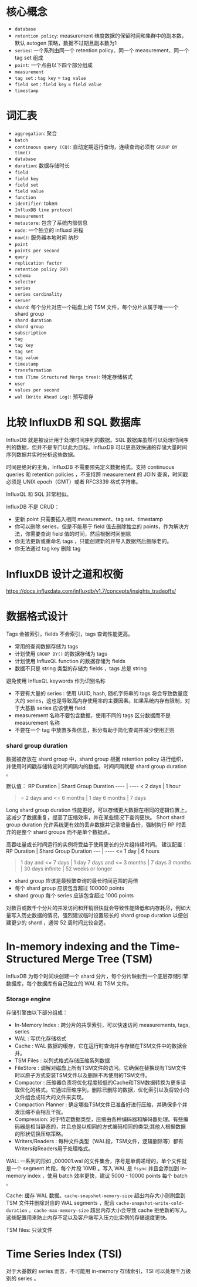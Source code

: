 # 核心概念
- `database`
- `retention policy`: measurement 维度数据的保留时间和集群中的副本数，默认 autogen 策略，数据不过期且副本数为1
- `series`: 一个系列由同一个 retention policy、同一个 measurement、同一个 tag set 组成
- `point`: 一个点由以下四个部分组成
- `measurement`
- `tag set` : `tag key` = `tag value`
- `field set` : `field key` = `field value`
- `timestamp`

# 词汇表
- `aggregation`: 聚合
- `batch`
- `continuous query (CQ)`: 自动定期运行查询，连续查询必须有 `GROUP BY time()`
- `database`
- `duration`: 数据存储时长
- `field`
- `field key`
- `field set`
- `field value`
- `function`
- `identifier`: token
- `InfluxDB line protocol`
- `measurement`
- `metastore`: 包含了系统内部信息
- `node`: 一个独立的 influxd 进程
- `now()`: 服务器本地时间 纳秒
- `point`
- `points per second`
- `query`
- `replication factor`
- `retention policy（RP）`
- `schema`
- `selector`
- `series`
- `series cardinality`
- `server`
- `shard`: 每个分片对应一个磁盘上的 TSM 文件，每个分片从属于唯一一个 shard group 
- `shard duration`
- `shard group`
- `subscription`
- `tag`
- `tag key`
- `tag set`
- `tag value`
- `timestamp`
- `transformation`
- `tsm (Time Structured Merge tree)`: 特定存储格式
- `user`
- `values per second`
- `wal (Write Ahead Log)`: 预写缓存

# 比较 InfluxDB 和 SQL 数据库
InfluxDB 就是被设计用于处理时间序列的数据。SQL 数据库虽然可以处理时间序列的数据，但并不是专门以此为目标。InfluxDB 可以更高效快速的存储大量时间序列数据并实时分析这些数据。

时间是绝对的主角，InfluxDB 不需要预先定义数据格式，支持 continuous queries 和 retention policies ，不支持跨 measurement 的 JOIN 查询，时间戳必须是 UNIX epoch（GMT）或者 RFC3339 格式字符串。

InfluxQL 和 SQL 非常相似。

InfluxDB 不是 CRUD：
- 更新 point 只需要插入相同 measurement、tag set、timestamp
- 你可以删除 series，但是不能基于 field 值去删除独立的 points，作为解决方法，你需要查询 field 值的时间，然后根据时间删除
- 你无法更新或重命名 tags ，只能创建新的并导入数据然后删除老的。
- 你无法通过 tag key 删除 tag

# InfluxDB 设计之道和权衡
https://docs.influxdata.com/influxdb/v1.7/concepts/insights_tradeoffs/


# 数据格式设计

Tags 会被索引，fields 不会索引，tags 查询性能更高。
- 常用的查询数据存储为 tags
- 计划使用 `GROUP BY()` 的数据存储为 tags
- 计划使用 InfluxQL function 的数据存储为 fields
- 数据不只是 string 类型的存储为 fields ，tags 总是 string

避免使用 InfluxQL keywords 作为识别名称

- 不要有大量的 series : 使用 UUID, hash, 随机字符串的 tags 将会导致数量庞大的 series，这也是导致高内存使用率的主要因素。如果系统内存有限制，对于大基数 series 应该使用 field
- measurement 名称不要包含数据，使用不同的 tags 区分数据而不是 measurement 名称
- 不要在一个 tag 中放置多条信息，拆分有助于简化查询并减少使用正则

### shard group duration
数据被存放在 shard group 中，shard group 根据 retention policy 进行组织，并使用时间戳存储特定时间间隔内的数据，时间间隔就是 shard group duration 。

默认值：
RP Duration                 |   Shard Group Duration
---- | ----
< 2 days	                |   1 hour
>= 2 days and <= 6 months   |	1 day
> 6 months	                |   7 days

Long shard group duration 性能更好，可以存储更大数据在相同的逻辑位置上，这减少了数据重复，提高了压缩效率，并在某些情况下查询更快。
Short shard group duration 允许系统更有效的丢弃数据并记录增量备份，强制执行 RP 时丢弃的是整个 shard groups 而不是单个数据点。

高吞吐量或长时间运行的实例将受益于使用更长的分片组持续时间。
建议配置：
RP Duration	             |   Shard Group Duration
--- | ----
<= 1 day	             |   6 hours
> 1 day and <= 7 days	 |   1 day
> 7 days and <= 3 months |	 7 days
> 3 months	             |   30 days
infinite	             |   52 weeks or longer

- shard group 应该是最频繁查询的最长时间范围的两倍
- 每个 shard group 应该包含超过 100000 points
- shard group 每个 series 应该包含超过 1000 points

对数百或数千个分片的并发访问和开销很快就会导致性能降低和内存耗尽，例如大量写入历史数据的情况，强烈建议临时设置较长的 shard group duration 以便创建更少的 shard ，通常 52 周时间比较合适。

# In-memory indexing and the Time-Structured Merge Tree (TSM)
InfluxDB 为每个时间块创建一个 shard 分片，每个分片映射到一个底层存储引擎数据库，每个数据库有自己独立的 WAL 和 TSM 文件。

### Storage engine
存储引擎由以下部分组成：
- In-Memory Index : 跨分片的共享索引，可以快速访问 measurements, tags, series
- WAL : 写优化存储格式
- Cache : WAL 数据的缓存，它在运行时查询并与存储在TSM文件中的数据合并。
- TSM Files : 以列式格式存储压缩系列数据
- FileStore : 调解对磁盘上所有TSM文件的访问。它确保在替换现有TSM文件时以原子方式安装TSM文件以及删除不再使用的TSM文件。
- Compactor : 压缩器负责将优化程度较低的Cache和TSM数据转换为更多读取优化的格式。它通过压缩序列，删除已删除的数据，优化索引以及将较小的文件组合成较大的文件来实现。
- Compaction Planner : 确定哪些TSM文件已准备好进行压缩，并确保多个并发压缩不会相互干扰。
- Compression: 对于特定数据类型，压缩由各种编码器和解码器处理。有些编码器是相当静态的，并且总是以相同的方式编码相同的类型;其他人根据数据的形状切换压缩策略。
- Writers/Readers : 每种文件类型（WAL段，TSM文件，逻辑删除等）都有Writers和Readers用于处理格式。

WAL: 一系列的形如 _000001.wal 的文件集合，序号是单调递增的，单个文件就是一个 segment 片段，每个片段 10MB 。写入 WAL 是 `fsync` 并且会添加到 in-memory index ，使用 batch 效率更快，建议 5000 - 10000 points 每个 batch 。

Cache: 缓存 WAL 数据。`cache-snapshot-memory-size` 超出内存大小则刷盘到 TSM 文件并删除对应的 WAL segments ，配合 `cache-snapshot-write-cold-duration` 。`cache-max-memory-size` 超出内存大小会导致 cache 拒绝新的写入。这些配置用来防止内存不足以及客户端写入压力比实例的存储速度更快。

TSM files: 只读文件

# Time Series Index (TSI)
对于大基数的 series 而言，不可能用 in-memory 存储索引，TSI 可以处理千万级别的 series 。